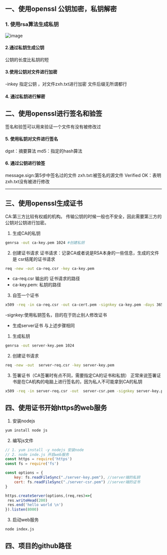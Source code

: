 ## 一、使用openssl 公钥加密，私钥解密


### 1. 使用rsa算法生成私钥
![image](https://user-images.githubusercontent.com/40750078/110567338-49e3c300-818c-11eb-865f-751dac901268.png)
#### 2.通过私钥生成公钥

公钥的长度比私钥的短
#### 3.使用公钥对文件进行加密
-inkey 指定公钥 ，对文件zxh.txt进行加密
文件后缀无所谓都行

#### 4. 通过私钥进行解密

## 二、使用openssl进行签名和验签
签名和验签可以用来验证一个文件有没有被修改过
#### 5. 使用私钥对文件进行签名
dgst：摘要算法
md5：指定的hash算法

#### 6. 通过公钥进行验签
message.sign:第5步中签名过的文件
zxh.txt:被签名的源文件
Verified OK：表明 zxh.txt没有被进行修改


----------
## 三、使用openssl生成证书
CA:第三方比较有权威的机构。
传输公钥的时候一般也不安全，因此需要第三方的公钥对公钥进行加密。
1. 生成CA的私钥
```bash
genrsa -out ca-key.pem 1024 #创建私钥
```

2. 创建证书请求
证书请求：记录CA或者说是RSA本身的一些信息，生成的文件是 csr结尾的证书请求
```bash
req -new -out ca-req.csr -key ca-key.pem
```
* ca-req.csr 输出的 证书请求的路径
* ca-key.pem: 私钥的路径

3. 自签一个证书
```bash
x509 -req -in ca-req.csr -out ca-cert.pem -signkey ca-key.pem -days 365
```
-signkey:使用私钥签名，目的在于防止别人修改证书

* 生成server证书
与上述步骤相同
1. 生成私钥
```bash
genrsa -out server-key.pem 1024
```
2. 创建证书请求
```bash
req -new -out  server-req.csr -key server-key.pem 
```
3. 签署证书（CA签署时有点不同，需要指定CA的证书和私钥）
正常来说签署证书是在CA机构的电脑上进行签名的，因为私人不可能拿到CA的私钥
```bash
x509 -req -in server-req.csr -out  server-csr.pem -signkey server-key.pem -CA ca-cert.pem  -CAkey ca-key.pem -CAcreateserial -days 365
```


## 四、使用证书开始https的web服务
1. 安装nodejs
```bash
yum install node js 
```
2. 编写js文件
```js
// 1. yum install -y nodejs 安装node
// 2. node inde.js 开启web服务
const https = require('https')
const fs = require('fs')

const options = {
    key: fs.readFileSync("./server-key.pem"), //server端的私钥
    cert: fs.readFileSync("./server-csr.pem") //server端的证书
}

https.createServer(options,(req,res)=>{
 res.writeHead(200)
 res.end('hello world \n')
}).listen(8000)
```
3. 启动web服务
```bash
node index.js
```
## 四、项目的github路径

